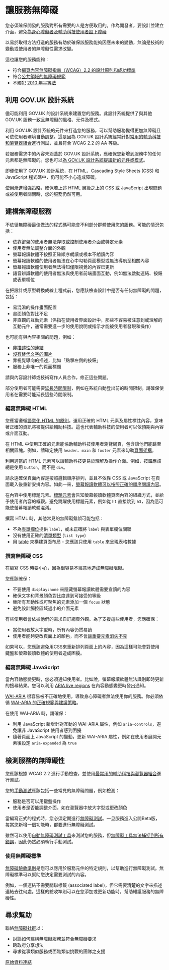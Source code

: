 # 讓服務無障礙

您必須確保開發的服務對所有需要的人是方便取用的。作為開發者，要設計並建立介面，避免[為身心障礙者及輔助科技使用者設下障礙](./making-your-service-accessible-an-introduction.md)

以易於取得方法打造的服務有助於確保該服務能夠因應未來的變動，無論是技術的變動或使用者的無障礙性需求改變。

這也讓您的服務能夠：

- 符合[網頁內容無障礙指南（WCAG）2.2 的設計原則和成功標準](../accessbility/wcag-22-design-principles.md)
- 符合[公共領域的無障礙規範](../appendix/accessibility-requirements-for-public-sector.md)
- 不觸犯 [2010 年平等法](../appendix/equality-act-2010-guidance.md)

## 利用 GOV.UK 設計系統

儘可能利用 GOV.UK 的設計系統來建置您的服務。此設計系統提供了與其他 GOV.UK 服務一致且無障礙的風格、元件及模式。

利用 GOV.UK 設計系統的元件來打造您的服務，可以幫助服務變得更加無障礙且可依使用者環境自動調整。這是因為 GOV.UK 設計系統經常針對[常用的輔助科技和瀏覽器組合](./testing-with-assistive-technologies.md)進行測試，並且符合 WCAG 2.2 的 AA 等級。

若服務需求中的內容未涵蓋於 GOV.UK 設計系統，應確保您新增到服務中的任何元素都是無障礙的。您也可以[為 GOV.UK 設計系統提議新的元件或模式](../appendix/propose-a-component-or-pattern.md)。

即便使用了 GOV.UK 設計系統，在 HTML、Cascading Style Sheets (CSS) 和 JavaScript 程式碼中，仍可能不小心造成障礙。

[使用漸進增強策略](./using-progressive-enhancement.md)，確保若上述 HTML 層級之上的 CSS 或 JavaScript 出現問題或被使用者關閉時，您的服務仍然可用。

## 建構無障礙服務

不依循無障礙最佳做法的程式碼可能會不利部分群體使用您的服務。可能的情況包括：

- 依靠鍵盤的使用者無法存取或控制使用者介面或特定元素
- 使用者無法調整介面的外觀
- 螢幕報讀軟體不按照正確順序朗讀或根本不朗讀內容
- 螢幕報讀軟體的使用者無法在心中勾勒頁面模型或無法導航至相關內容
- 螢幕報讀軟體使用者無法得知僅限視覺的內容已更新
- 語音辨識軟體的使用者無法與使用者前端畫面互動，例如無法啟動連結、按鈕或表單欄位

在把設計或原型轉換成線上程式前，您應該檢查設計中是否有任何無障礙的問題，包括：

- 易混淆的操作畫面配置
- 畫面顏色對比不足
- 非直觀的互動元素（係指在使用者界面設計中，那些不容易被注意到或理解的互動元件，通常需要進一步的使用說明或指示才能被使用者發現和操作）

也可能有與內容相關的問題，例如：

- [非描述性的連結](./non-descriptive-link.md)
- [沒有替代文字的圖片](./images-without-alt-text.md)
- 靠視覺導向的描述，比如「點擊左側的按鈕」
- 服務上非唯一的頁面標題

請與內容設計師或技術寫作人員合作，修正這些問題。

部分使用者可能需要[延長時間限制](https://www.w3.org/TR/UNDERSTANDING-WCAG20/time-limits-required-behaviors.html)，例如在系統自動登出前的時間限制。請確保使用者在需要時能延長這些時間限制。

### 編寫無障礙 HTML

您應當遵循[語意化 HTML 的原則](./semantic-markup.md)。運用正確的 HTML 元素及屬性標註內容，意味著正確的資訊將被提供給輔助科技。這也代表輔助科技的使用者可以依預期與內容或介面互動。

在 HTML 中使用正確的元素能協助輔助科技使用者瀏覽網頁，包含讓他們能跳至相關區塊。例如，請確定使用 `header`、`main` 和 `footer` 元素來勾勒[頁面架構](./page-structure.md)。

利用適當的 HTML 元素可以讓輔助科技更易於理解及操作介面。例如，按鈕應該總是使用 `button`，而不是 `div`。

請永遠確保頁面內容是按照邏輯順序排列，並且不依靠 CSS 或 JavaScript 在頁面載入後重新安排內容。如此一來，[螢幕報讀軟體可以按照正確的順序閱讀內容](https://alistapart.com/article/semantics-to-screen-readers/)。

在內容中使用標題元素。[標題元素](https://www.w3.org/WAI/tutorials/page-structure/headings/)會告知螢幕報讀軟體頁面內容的組織方式，並給予使用者內容的概觀。避免跳躍使用標題元素，例如從 `h1` 直接跳到 `h3`，因為這可能使螢幕報讀軟體混淆。

撰寫 HTML 時，其他常見的無障礙錯誤可能包括：

- 不為[表單欄位](https://www.w3.org/WAI/tutorials/forms/)提供 `label`，或未正確將 `label` 與表單欄位關聯
- 沒有使用正確的[清單類型](https://www.w3.org/WAI/tutorials/page-structure/content/#lists) (`list type`)
- 用 [table](https://www.w3.org/WAI/tutorials/tables/) 來構建頁面布局 - 您應該只使用 `table` 來呈現表格數據

### 撰寫無障礙 CSS

在編寫 CSS 時要小心，因為很容易不經意地造成無障礙阻礙。

您應該確保：

- 不要使用 `display:none` 來隱藏螢幕報讀軟體需要宣讀的內容
- 確保文字和背景顏色對比度達到可接受的等級
- 替所有互動性或可聚焦的元素添加一個 `focus` 狀態
- 避免設計觸控區域過小的介面元素

有些使用者會依據他們的需求自訂網頁外觀。為了支援這些使用者，您應確保：

- 當使用者放大字型時，所有內容仍然易讀
- 使用者能夠更改頁面上的顏色，而不會[讓重要元素消失不見](../appendix/supporting-users-who-change-colours-on-gov-uk.md)

如果可以，您應該避免用CSS來重新排列頁面上的內容，因為這樣可能會對使用鍵盤和螢幕報讀軟體的使用者造成困擾。

### 編寫無障礙 JavaScript

當內容動態變更時，您必須通知使用者。比如說，螢幕報讀軟體無法識別即時更新的搜尋結果。您可以利用  [ARIA live regions](https://developer.mozilla.org/en-US/docs/Web/Accessibility/ARIA/ARIA_Live_Regions) 在內容動態變更時發出通知。

[WAI-ARIA](https://www.w3.org/WAI/standards-guidelines/aria/) 很容易被不正確地使用，導致身心障礙者無法使用你的服務。你必須依循 [WAI-ARIA 的正確規範與建議策略](https://www.w3.org/TR/wai-aria-practices-1.1/)。

在使用 WAI-ARIA 時，請確保：

- 利用 JavaScript 新增針對互動的 WAI-ARIA 屬性，例如 `aria-controls`，避免讓非 JavaScript 使用者感到困擾
- 隨著頁面上 JavaScript 的變動，更新 WAI-ARIA 屬性，例如在使用者展開元素後設定 `aria-expanded` 為 `true`

## 檢測服務的無障礙性

您應該根據 WCAG 2.2 進行手動檢查，並使用[最常用的輔助科技與瀏覽器組合](./testing-with-assistive-technologies.md)進行測試。

您的[手動測試](./testing-for-accessibility.md#手動測試)應該包括一些常見的無障礙問題，例如檢測：

- 服務是否可以用鍵盤操作
- 使用者是否能調整介面，如在瀏覽器中放大字型或更改顏色

當編寫正式的程式時，您必須定期進行[無障礙測試](./testing-for-accessibility.md)。一旦服務進入公開Beta版，每當您新增一個功能時，都要進行無障礙測試。

雖然可以使用[自動無障礙測試工具](../accessbility/testing-for-accessibility.md#自動化測試)來測試您的服務，但[無障礙工具無法捕捉到所有錯誤](./tools-cannot-covering-all-situation.md)，因此仍然必須執行手動測試。

### 使用無障礙標準

[無障礙驗收準則](https://insidegovuk.blog.gov.uk/2018/01/24/improving-accessibility-with-accessibility-acceptance-criteria/)是您可以應用於服務元件的特定規則，以幫助進行無障礙測試。無障礙標準可以幫助您決定需要測試的內容。

例如，一個連結不需要關聯標籤 (associated label)，但它需要清楚的文字來描述連結去往何處。這樣的驗收準則可以在您添加或更新功能時，幫助維護服務的無障礙性。

## 尋求幫助

聯絡[無障礙社群](https://www.gov.uk/service-manual/communities/accessibility-community)以：

- 討論如何建構無障礙服務並符合無障礙要求
- 跨政府分享想法
- 尋求從事類似服務或面臨類似挑戰的團隊之支援

[原始資料連結](https://www.gov.uk/service-manual/technology/accessibility-for-developers-an-introduction)
